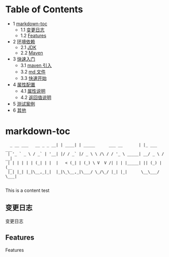 # Table of Contents

* 1 [markdown-toc](#markdown-toc)
  * 1.1 [变更日志](#变更日志)
  * 1.2 [Features](#Features)
* 2 [环境依赖](#环境依赖)
  * 2.1 [JDK](#jdk)
  * 2.2 [Maven](#maven)
* 3 [快速入门](#快速入门)
  * 3.1 [maven 引入](#maven-引入)
  * 3.2 [md 文件](#md-文件)
  * 3.3 [快速开始](#快速开始)
* 4 [属性配置](#属性配置)
  * 4.1 [属性说明](#属性说明)
  * 4.2 [返回值说明](#返回值说明)
* 5 [测试案例](#测试案例)
* 6 [其他](#其他)

# markdown-toc


```
  _ __ ___   __ _ _ __| | ____| | _____      ___ __       | |_ ___   ___ 
 | '_ ` _ \ / _` | '__| |/ / _` |/ _ \ \ /\ / / '_ \ _____| __/ _ \ / __|
 | | | | | | (_| | |  |   < (_| | (_) \ V  V /| | | |_____| || (_) | (__ 
 |_| |_| |_|\__,_|_|  |_|\_\__,_|\___/ \_/\_/ |_| |_|      \__\___/ \___|
 
```

This is a content test

## 变更日志

变更日志

## Features

Features
